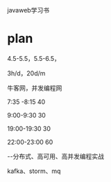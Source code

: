 javaweb学习书

# plan

4.5-5.5，5.5-6.5，

3h/d，20d/m

牛客网，并发编程网

7:35 -8:15 40

9:00-9:30 30

19:00-19:30 30

22:00-23:00 60

--分布式、高可用、高并发编程实战

kafka、storm、mq

